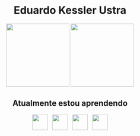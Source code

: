 <div align="center">
  <h1>Eduardo Kessler Ustra</h1>
</div>

<div align="center">
<img height=170em src ="https://github-readme-stats.vercel.app/api?username=KesslerUstra&theme=merko&hide_border=true&locale=pt-br&border_radius=15px&custom_title=Estatísticas KesslerUstra">
<img height=170em src ="https://github-readme-stats.vercel.app/api/top-langs/?username=anuraghazra&layout=compact&theme=merko&hide_border=true&locale=pt-br&border_radius=15px">
</div>

<div align="center">
<h2>Atualmente estou aprendendo</h2>
</div>

<div align="center">
  <img align="center" width=42px src="https://cdn.jsdelivr.net/gh/devicons/devicon/icons/css3/css3-original.svg" />
  &nbsp;
  <img align="center" width=42px src="https://cdn.jsdelivr.net/gh/devicons/devicon/icons/javascript/javascript-plain.svg" />
  &nbsp;
  <img align="center" width=42px src="https://cdn.jsdelivr.net/gh/devicons/devicon/icons/aftereffects/aftereffects-original.svg" />
  &nbsp;
  <img align="center" width=42px src="https://cdn.jsdelivr.net/gh/devicons/devicon/icons/nodejs/nodejs-original-wordmark.svg" />
</div>
